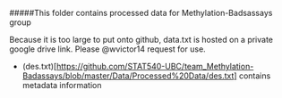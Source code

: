 #####This folder contains processed data for Methylation-Badsassays group

Because it is too large to put onto github, data.txt is hosted on a private google drive link. Please @wvictor14 request for use.

* (des.txt)[https://github.com/STAT540-UBC/team_Methylation-Badassays/blob/master/Data/Processed%20Data/des.txt] contains metadata information